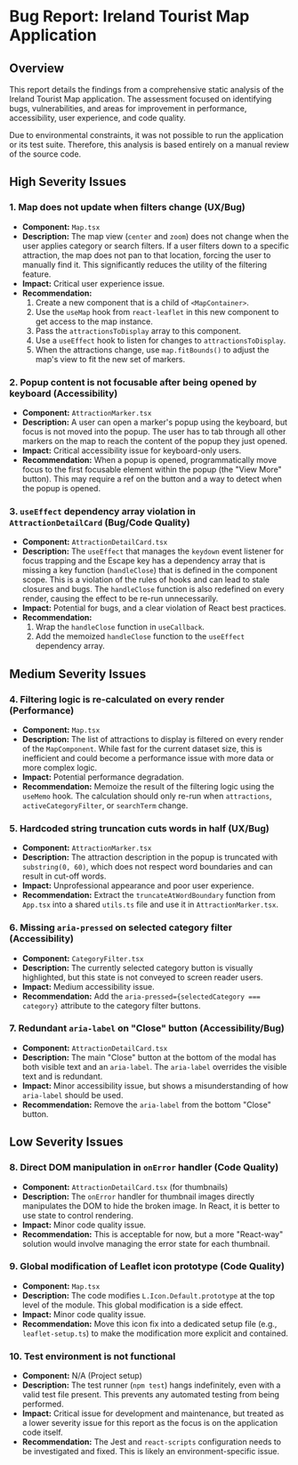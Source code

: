 # Bug Report: Ireland Tourist Map Application

## Overview

This report details the findings from a comprehensive static analysis of the Ireland Tourist Map application. The assessment focused on identifying bugs, vulnerabilities, and areas for improvement in performance, accessibility, user experience, and code quality.

Due to environmental constraints, it was not possible to run the application or its test suite. Therefore, this analysis is based entirely on a manual review of the source code.

## High Severity Issues

### 1. Map does not update when filters change (UX/Bug)

*   **Component:** `Map.tsx`
*   **Description:** The map view (`center` and `zoom`) does not change when the user applies category or search filters. If a user filters down to a specific attraction, the map does not pan to that location, forcing the user to manually find it. This significantly reduces the utility of the filtering feature.
*   **Impact:** Critical user experience issue.
*   **Recommendation:**
    1.  Create a new component that is a child of `<MapContainer>`.
    2.  Use the `useMap` hook from `react-leaflet` in this new component to get access to the map instance.
    3.  Pass the `attractionsToDisplay` array to this component.
    4.  Use a `useEffect` hook to listen for changes to `attractionsToDisplay`.
    5.  When the attractions change, use `map.fitBounds()` to adjust the map's view to fit the new set of markers.

### 2. Popup content is not focusable after being opened by keyboard (Accessibility)

*   **Component:** `AttractionMarker.tsx`
*   **Description:** A user can open a marker's popup using the keyboard, but focus is not moved into the popup. The user has to tab through all other markers on the map to reach the content of the popup they just opened.
*   **Impact:** Critical accessibility issue for keyboard-only users.
*   **Recommendation:** When a popup is opened, programmatically move focus to the first focusable element within the popup (the "View More" button). This may require a ref on the button and a way to detect when the popup is opened.

### 3. `useEffect` dependency array violation in `AttractionDetailCard` (Bug/Code Quality)

*   **Component:** `AttractionDetailCard.tsx`
*   **Description:** The `useEffect` that manages the `keydown` event listener for focus trapping and the Escape key has a dependency array that is missing a key function (`handleClose`) that is defined in the component scope. This is a violation of the rules of hooks and can lead to stale closures and bugs. The `handleClose` function is also redefined on every render, causing the effect to be re-run unnecessarily.
*   **Impact:** Potential for bugs, and a clear violation of React best practices.
*   **Recommendation:**
    1.  Wrap the `handleClose` function in `useCallback`.
    2.  Add the memoized `handleClose` function to the `useEffect` dependency array.

## Medium Severity Issues

### 4. Filtering logic is re-calculated on every render (Performance)

*   **Component:** `Map.tsx`
*   **Description:** The list of attractions to display is filtered on every render of the `MapComponent`. While fast for the current dataset size, this is inefficient and could become a performance issue with more data or more complex logic.
*   **Impact:** Potential performance degradation.
*   **Recommendation:** Memoize the result of the filtering logic using the `useMemo` hook. The calculation should only re-run when `attractions`, `activeCategoryFilter`, or `searchTerm` change.

### 5. Hardcoded string truncation cuts words in half (UX/Bug)

*   **Component:** `AttractionMarker.tsx`
*   **Description:** The attraction description in the popup is truncated with `substring(0, 60)`, which does not respect word boundaries and can result in cut-off words.
*   **Impact:** Unprofessional appearance and poor user experience.
*   **Recommendation:** Extract the `truncateAtWordBoundary` function from `App.tsx` into a shared `utils.ts` file and use it in `AttractionMarker.tsx`.

### 6. Missing `aria-pressed` on selected category filter (Accessibility)

*   **Component:** `CategoryFilter.tsx`
*   **Description:** The currently selected category button is visually highlighted, but this state is not conveyed to screen reader users.
*   **Impact:** Medium accessibility issue.
*   **Recommendation:** Add the `aria-pressed={selectedCategory === category}` attribute to the category filter buttons.

### 7. Redundant `aria-label` on "Close" button (Accessibility/Bug)

*   **Component:** `AttractionDetailCard.tsx`
*   **Description:** The main "Close" button at the bottom of the modal has both visible text and an `aria-label`. The `aria-label` overrides the visible text and is redundant.
*   **Impact:** Minor accessibility issue, but shows a misunderstanding of how `aria-label` should be used.
*   **Recommendation:** Remove the `aria-label` from the bottom "Close" button.

## Low Severity Issues

### 8. Direct DOM manipulation in `onError` handler (Code Quality)

*   **Component:** `AttractionDetailCard.tsx` (for thumbnails)
*   **Description:** The `onError` handler for thumbnail images directly manipulates the DOM to hide the broken image. In React, it is better to use state to control rendering.
*   **Impact:** Minor code quality issue.
*   **Recommendation:** This is acceptable for now, but a more "React-way" solution would involve managing the error state for each thumbnail.

### 9. Global modification of Leaflet icon prototype (Code Quality)

*   **Component:** `Map.tsx`
*   **Description:** The code modifies `L.Icon.Default.prototype` at the top level of the module. This global modification is a side effect.
*   **Impact:** Minor code quality issue.
*   **Recommendation:** Move this icon fix into a dedicated setup file (e.g., `leaflet-setup.ts`) to make the modification more explicit and contained.

### 10. Test environment is not functional

*   **Component:** N/A (Project setup)
*   **Description:** The test runner (`npm test`) hangs indefinitely, even with a valid test file present. This prevents any automated testing from being performed.
*   **Impact:** Critical issue for development and maintenance, but treated as a lower severity issue for this report as the focus is on the application code itself.
*   **Recommendation:** The Jest and `react-scripts` configuration needs to be investigated and fixed. This is likely an environment-specific issue.

